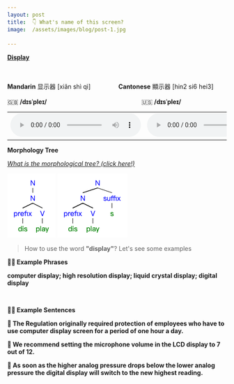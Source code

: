 ```yaml
---
layout: post
title:  👇 What's name of this screen?
image:  /assets/images/blog/post-1.jpg

---
```

**<B>[Display](https://dictionary.cambridge.org/dictionary/english-chinese-traditional/display)</B>**

<br>
<br>
<B>Mandarin</B> 显示器 [xiǎn shì qì] &emsp;&emsp;&emsp;&emsp; <B>Cantonese</B> 顯示器 [hin2 si6 hei3]
<br>
<br>
🇬🇧 <B>/dɪsˈpleɪ/</B>  &emsp;&emsp;&emsp;&emsp;&emsp;&emsp;&emsp;&emsp;&emsp;&emsp;&emsp;&emsp;&emsp;&emsp;&emsp; 🇺🇸 <B>/dɪsˈpleɪ/</B>
<table><tr>
<td><audio controls="controls">
  <source src="/assets/audio/display-gb.mp3" type="audio/mpeg">
<embed height="100" width="100" src="/i/song.mp3" />
</audio></td>
<td><audio controls="controls">
  <source src="/assets/audio/display-us.mp3" type="audio/mpeg">
<embed height="100" width="100" src="/i/song.mp3" />
</audio></td>
</tr></table>

**Morphology Tree**

<i>[What is the morphological tree? (click here!)](https://all-about-linguistics.group.shef.ac.uk/branches-of-linguistics/morphology/how-is-morphology-studied/)</i>

<html lang="en">
<head>
    <meta charset="UTF-8">
</head>
<body>
    <img src="/assets/images/tree/diaplay.png" alt="display morphology">
    <img src="/assets/images/tree/diaplay-s.png" alt="display morphology">
</body>
</html>


> How to use the word <B>"display"</B>? Let's see some examples

<B> ✌🏻 Example Phrases </B>

**computer <B>display</B>; high resolution <B>display</B>; liquid crystal <B>display</B>; digital <B>display</B>**

<br>

<B> ✌🏻 Example Sentences </B>

**📍 The Regulation originally required protection of employees who have to use computer <B>display</B> screen for a period of one hour a day.** <br>

**📍 We recommend setting the microphone volume in the LCD <B>display</B> to 7 out of 12.**<br>

**📍 As soon as the higher analog pressure drops below the lower analog pressure the digital <B>display</B> will switch to the new highest reading.** <br>
